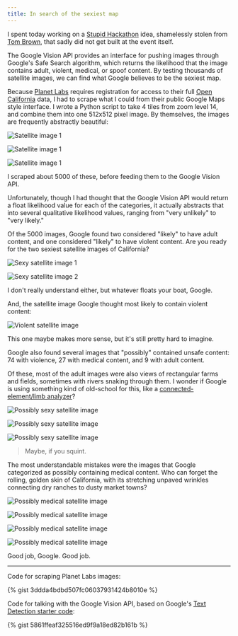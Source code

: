 ```yaml
---
title: In search of the sexiest map
---
```


I spent today working on a [Stupid Hackathon](http://stupidhackathon.github.io) idea, shamelessly stolen from [Tom Brown](http://nottombrown.com), that sadly did not get built at the event itself.

The Google Vision API provides an interface for pushing images through Google's Safe Search algorithm, which returns the likelihood that the image contains adult, violent, medical, or spoof content. By testing thousands of satellite images, we can find what Google believes to be the sexiest map.

Because [Planet Labs](http://planet.com) requires registration for access to their full [Open California](http://planet.com/open-california/#) data, I had to scrape what I could from their public Google Maps style interface. I wrote a Python script to take 4 tiles from zoom level 14, and combine them into one 512x512 pixel image. By themselves, the images are frequently abstractly beautiful:

![Satellite image 1]({{site.baseurl}}/2016-05-20/images/427.png)

![Satellite image 1]({{site.baseurl}}/2016-05-20/images/439.png)

![Satellite image 1]({{site.baseurl}}/2016-05-20/images/21.png)

I scraped about 5000 of these, before feeding them to the Google Vision API.

Unfortunately, though I had thought that the Google Vision API would return a float likelihood value for each of the categories, it actually abstracts that into several qualitative likelihood values, ranging from "very unlikely" to "very likely."

Of the 5000 images, Google found two considered "likely" to have adult content, and one considered "likely" to have violent content. Are you ready for the two sexiest satellite images of California?

![Sexy satellite image 1]({{site.baseurl}}/2016-05-20/images/1189.png)

![Sexy satellite image 2]({{site.baseurl}}/2016-05-20/images/1193.png)

I don't really understand either, but whatever floats your boat, Google.

And, the satellite image Google thought most likely to contain violent content:

![Violent satellite image]({{site.baseurl}}/2016-05-20/images/4512.png)

This one maybe makes more sense, but it's still pretty hard to imagine.

Google also found several images that "possibly" contained unsafe content: 74 with violence, 27 with medical content, and 9 with adult content.

Of these, most of the adult images were also views of rectangular farms and fields, sometimes with rivers snaking through them. I wonder if Google is using something kind of old-school for this, like a [connected-element/limb analyzer](http://homes.cs.washington.edu/~shapiro/EE596/notes/forsyth.pdf)?

![Possibly sexy satellite image]({{site.baseurl}}/2016-05-20/images/1277.png)

![Possibly sexy satellite image]({{site.baseurl}}/2016-05-20/images/1293.png)

![Possibly sexy satellite image]({{site.baseurl}}/2016-05-20/images/1284.png)

> Maybe, if you squint.

The most understandable mistakes were the images that Google categorized as possibly containing medical content. Who can forget the rolling, golden skin of California, with its stretching unpaved wrinkles connecting dry ranches to dusty market towns?

![Possibly medical satellite image]({{site.baseurl}}/2016-05-20/images/1929.png)

![Possibly medical satellite image]({{site.baseurl}}/2016-05-20/images/816.png)

![Possibly medical satellite image]({{site.baseurl}}/2016-05-20/images/1883.png)

![Possibly medical satellite image]({{site.baseurl}}/2016-05-20/images/1794.png)

Good job, Google. Good job.

---

Code for scraping Planet Labs images:

{% gist 3ddda4bdbd507fc06037931424b8010e %}

Code for talking with the Google Vision API, based on Google's [Text Detection starter code](https://github.com/GoogleCloudPlatform/cloud-vision/tree/master/python/text):

{% gist 5861ffeaf325516ed9f9a18ed82b161b %}